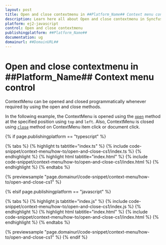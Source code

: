 ```yaml
---
layout: post
title: Open and close contextmenu in ##Platform_Name## Context menu control | Syncfusion
description: Learn here all about Open and close contextmenu in Syncfusion ##Platform_Name## Context menu control of Syncfusion Essential JS 2 and more.
platform: ej2-javascript
control: Open and close contextmenu 
publishingplatform: ##Platform_Name##
documentation: ug
domainurl: ##DomainURL##
---
```


# Open and close contextmenu in ##Platform_Name## Context menu control

ContextMenu can be opened and closed programmatically whenever required by using the open and close methods.

In the following example, the ContextMenu is opened using the [`open`](../../api/context-menu#open) method at the specified position using `top` and `left`. Also, ContextMenu is closed using [`close`](../../api/context-menu#close) method on ContextMenu item click or document click.

{% if page.publishingplatform == "typescript" %}

 {% tabs %}
{% highlight ts tabtitle="index.ts" %}
{% include code-snippet/context-menu/how-to/open-and-close-cs1/index.ts %}
{% endhighlight %}
{% highlight html tabtitle="index.html" %}
{% include code-snippet/context-menu/how-to/open-and-close-cs1/index.html %}
{% endhighlight %}
{% endtabs %}
        
{% previewsample "page.domainurl/code-snippet/context-menu/how-to/open-and-close-cs1" %}

{% elsif page.publishingplatform == "javascript" %}

{% tabs %}
{% highlight js tabtitle="index.js" %}
{% include code-snippet/context-menu/how-to/open-and-close-cs1/index.js %}
{% endhighlight %}
{% highlight html tabtitle="index.html" %}
{% include code-snippet/context-menu/how-to/open-and-close-cs1/index.html %}
{% endhighlight %}
{% endtabs %}

{% previewsample "page.domainurl/code-snippet/context-menu/how-to/open-and-close-cs1" %}
{% endif %}
